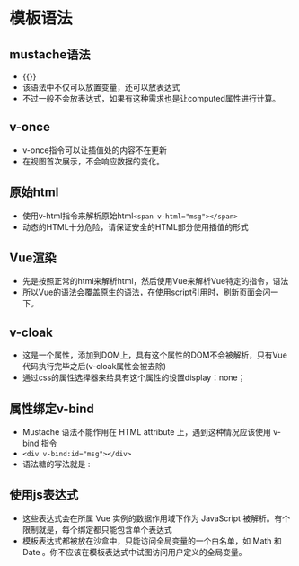 # 模板语法

## mustache语法

* {{}}
* 该语法中不仅可以放置变量，还可以放表达式
* 不过一般不会放表达式，如果有这种需求也是让computed属性进行计算。

## v-once

* v-once指令可以让插值处的内容不在更新
* 在视图首次展示，不会响应数据的变化。

## 原始html

* 使用v-html指令来解析原始html```<span v-html="msg"></span>```
* 动态的HTML十分危险，请保证安全的HTML部分使用插值的形式

## Vue渲染

* 先是按照正常的html来解析html，然后使用Vue来解析Vue特定的指令，语法
* 所以Vue的语法会覆盖原生的语法，在使用script引用时，刷新页面会闪一下。

## v-cloak

* 这是一个属性，添加到DOM上，具有这个属性的DOM不会被解析，只有Vue代码执行完毕之后(v-cloak属性会被去除)
* 通过css的属性选择器来给具有这个属性的设置display：none；

## 属性绑定v-bind

* Mustache 语法不能作用在 HTML attribute 上，遇到这种情况应该使用 v-bind 指令
* ```<div v-bind:id="msg"></div>```
* 语法糖的写法就是 :

## 使用js表达式

* 这些表达式会在所属 Vue 实例的数据作用域下作为 JavaScript 被解析。有个限制就是，每个绑定都只能包含单个表达式
* 模板表达式都被放在沙盒中，只能访问全局变量的一个白名单，如 Math 和 Date 。你不应该在模板表达式中试图访问用户定义的全局变量。
